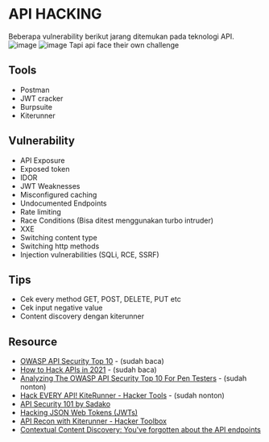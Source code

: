 # API HACKING
Beberapa vulnerability berikut jarang ditemukan pada teknologi API.
![image](https://user-images.githubusercontent.com/52058660/150070419-a8f2f689-9469-44ad-9133-63f3a3ca540f.png)
![image](https://user-images.githubusercontent.com/52058660/150070524-daabb401-3876-4e50-8cc0-ce0bb7deccd2.png)
Tapi api face their own challenge


## Tools
- Postman
- JWT cracker
- Burpsuite
- Kiterunner


## Vulnerability
- API Exposure
- Exposed token
- IDOR
- JWT Weaknesses
- Misconfigured caching
- Undocumented Endpoints
- Rate limiting
- Race Conditions (Bisa ditest menggunakan turbo intruder)
- XXE
- Switching content type
- Switching http methods
- Injection vulnerabilities (SQLi, RCE, SSRF)

## Tips
- Cek every method GET, POST, DELETE, PUT etc
- Cek input negative value
- Content discovery dengan kiterunner


## Resource
- [OWASP API Security Top 10](https://github.com/OWASP/API-Security) - (sudah baca)
- [How to Hack APIs in 2021](https://labs.detectify.com/2021/08/10/how-to-hack-apis-in-2021/) - (sudah baca)
- [Analyzing The OWASP API Security Top 10 For Pen Testers](https://www.youtube.com/watch?v=5UTHUZ3NGfw) - (sudah nonton)
- [Hack EVERY API! KiteRunner - Hacker Tools](https://www.youtube.com/watch?v=vrOXmxNZ3zQ) - (sudah nonton)
- [API Security 101 by Sadako](https://www.youtube.com/watch?v=ijalD2NkRFg&t=13s)
- [Hacking JSON Web Tokens (JWTs)](https://medium.com/swlh/hacking-json-web-tokens-jwts-9122efe91e4a)
- [API Recon with Kiterunner - Hacker Toolbox](https://www.youtube.com/watch?v=hNs8fpWfcyU)
- [Contextual Content Discovery: You've forgotten about the API endpoints](https://blog.assetnote.io/2021/04/05/contextual-content-discovery/)
